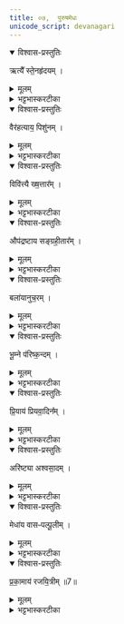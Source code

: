```yaml
---
title: ०७,  पुरुषमेधः  
unicode_script: devanagari
---
```



<details open><summary>विश्वास-प्रस्तुतिः</summary>

ऋत्यै᳚ स्ते॒नहृ॑दयम् ।
</details>

<details><summary>मूलम्</summary>

ऋत्यै᳚ स्ते॒नहृ॑दयम् ।
</details>

<details><summary>भट्टभास्करटीका</summary>

1ऋत्यै ईत्यै ऋतीयतेः 'इन्सर्वधातुभ्यः' इतीन्प्रत्ययः । स्तेनहृदयं स्तेयप्रधानहृदयम् ।
</details>

<details open><summary>विश्वास-प्रस्तुतिः</summary>

वैर॑हत्याय॒ पिशु॑नम् ।
</details>

<details><summary>मूलम्</summary>

वैर॑हत्याय॒ पिशु॑नम् ।
</details>

<details><summary>भट्टभास्करटीका</summary>

वैरहत्याय वीरहत्यायुक्तो वीरहा तद्भावाय पिशुनं गोपनीयानां प्रकाशयितारम् ।
</details>

<details open><summary>विश्वास-प्रस्तुतिः</summary>

विवि॑त्त्यै ख्ष॒त्तार᳚म् ।
</details>

<details><summary>मूलम्</summary>

विवि॑त्त्यै ख्ष॒त्तार᳚म् ।
</details>

<details><summary>भट्टभास्करटीका</summary>

विवित्यै विवेकाय क्षत्तारं राजस्थानीयमन्त्रिमुख्यम् ।
</details>

<details open><summary>विश्वास-प्रस्तुतिः</summary>

औप॑द्रष्टाय सङ्ग्रही॒तार᳚म् ।
</details>

<details><summary>मूलम्</summary>

औप॑द्रष्टाय सङ्ग्रही॒तार᳚म् ।
</details>

<details><summary>भट्टभास्करटीका</summary>

औपद्रष्टाय उपद्रष्टा प्रत्यवेक्षिता तद्भावाय । अन्त्यलोपश्छादसः । उद्गात्रादिर्द्वष्टव्यः । सङ्ग्रहीतारं भाण्डागाराध्यक्षं करसंङ्ग्रहकारिणं वा ।
</details>

<details open><summary>विश्वास-प्रस्तुतिः</summary>

बला॑यानुच॒रम् ।
</details>

<details><summary>मूलम्</summary>

बला॑यानुच॒रम् ।
</details>

<details><summary>भट्टभास्करटीका</summary>

बलाय अनुचरं सेवकम् ।
</details>

<details open><summary>विश्वास-प्रस्तुतिः</summary>

भू॒म्ने प॑रिष्क॒न्दम् ।
</details>

<details><summary>मूलम्</summary>

भू॒म्ने प॑रिष्क॒न्दम् ।
</details>

<details><summary>भट्टभास्करटीका</summary>

भूम्ने महत्त्वाय परिष्कन्दं, परिचारकम् । वीणावादिनमित्येके ।
</details>

<details open><summary>विश्वास-प्रस्तुतिः</summary>

प्रि॒याय॑ प्रियवा॒दिन᳚म् ।
</details>

<details><summary>मूलम्</summary>

प्रि॒याय॑ प्रियवा॒दिन᳚म् ।
</details>

<details><summary>भट्टभास्करटीका</summary>

प्रियाय प्रियवादिनम् । गतम् ।
</details>

<details open><summary>विश्वास-प्रस्तुतिः</summary>

अरि॑ष्ट्या अश्वसा॒दम् ।
</details>

<details><summary>मूलम्</summary>

अरि॑ष्ट्या अश्वसा॒दम् ।
</details>

<details><summary>भट्टभास्करटीका</summary>

अरिष्ट्यै अहिंसायै अश्वसादं अश्वारोहिणम् ।
</details>

<details open><summary>विश्वास-प्रस्तुतिः</summary>

मेधा॑य वासᳶपल्पू॒लीम् ।
</details>

<details><summary>मूलम्</summary>

मेधा॑य वासᳶपल्पू॒लीम् ।
</details>

<details><summary>भट्टभास्करटीका</summary>

मेधाय यज्ञाय शोधनाय वासःपल्पूलीं वाससः शोधयित्रीं रजकस्त्रियम् ।
</details>

<details open><summary>विश्वास-प्रस्तुतिः</summary>

प्र॒का॒माय॑ रजयि॒त्रीम् ॥7॥  
</details>

<details><summary>मूलम्</summary>

प्र॒का॒माय॑ रजयि॒त्रीम् ॥7॥  
</details>

<details><summary>भट्टभास्करटीका</summary>

प्रकामाय पकृष्टाय कामाय रजयित्रीं रञ्जयित्रीं वाससाम् । चित्रकारिणीमित्येके । छन्दसोऽनुनासिकलोपः ॥  




इति तृतीये चतुर्थे सप्तमोऽनुवाकः ॥  

</details>

